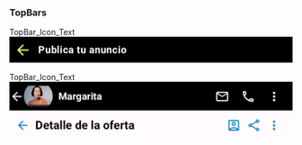 ### TopBars ###

TopBar_Icon_Text
![TopBar_Icon_Text.png](Images/TopBar_Icon_Text.png)

TopBar_Icon_Text
![TopBar_Icon_Text_IconList_1.png](Images%2FTopBar_Icon_Text_IconList_1.png)
![TopBar_Icon_Text_IconList_2.png](Images%2FTopBar_Icon_Text_IconList_2.png)



